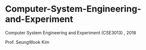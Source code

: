 # Computer-System-Engineering-and-Experiment
Computer System Engineering and Experiment (CSE3013) , 2018<br>
<p>
Prof. SeungWook Kim
